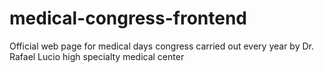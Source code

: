 # medical-congress-frontend
Official web page for medical days congress carried out every year by Dr. Rafael Lucio high specialty medical center
